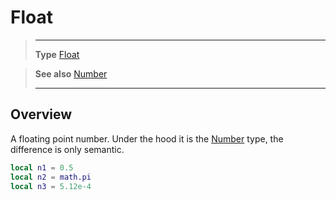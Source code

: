 # Float

> --------------------- ------------------------------------------------------------------------------------------
> __Type__              [Float](/type/Float/)

> __See also__          [Number](https://docs.coronalabs.com/api/type/Number.html)
> --------------------- ------------------------------------------------------------------------------------------

## Overview

A floating point number. Under the hood it is the [Number](https://docs.coronalabs.com/api/type/Number.html) type, the difference is only semantic.

```lua
local n1 = 0.5
local n2 = math.pi
local n3 = 5.12e-4
```